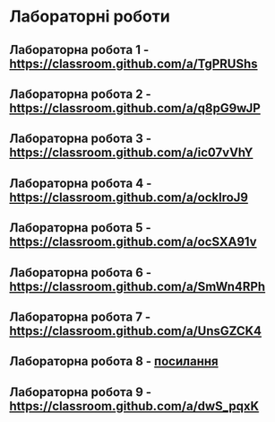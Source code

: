 # Лабораторні роботи

## Лабораторна робота 1 - https://classroom.github.com/a/TgPRUShs
## Лабораторна робота 2 - https://classroom.github.com/a/q8pG9wJP
## Лабораторна робота 3 - https://classroom.github.com/a/ic07vVhY
## Лабораторна робота 4 - https://classroom.github.com/a/ocklroJ9
## Лабораторна робота 5 - https://classroom.github.com/a/ocSXA91v
## Лабораторна робота 6 - https://classroom.github.com/a/SmWn4RPh

## Лабораторна робота 7 - https://classroom.github.com/a/UnsGZCK4
## Лабораторна робота 8 - [посилання](https://classroom.github.com/a/TIeLA_p_)
## Лабораторна робота 9 - https://classroom.github.com/a/dwS_pqxK
